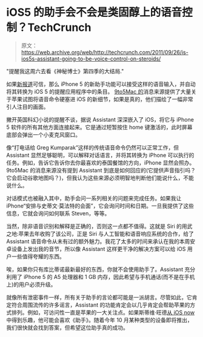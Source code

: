 # iOS5 的助手会不会是类固醇上的语音控制？TechCrunch

> 原文：<https://web.archive.org/web/http://techcrunch.com/2011/09/26/is-ios5s-assistant-going-to-be-voice-control-on-steroids/>

"提醒我这周六去看《神秘博士》第四季的大结局."

如果[新报道](https://web.archive.org/web/20230208151522/http://www.tuaw.com/2011/09/26/rumor-iphone-5-to-feature-powerful-assistant-1-gb-of-ram/)可信，那么 iPhone 5 的新助手功能可以接受这样的语音输入，并自动将其转换为 iOS 5 的提醒应用程序中的条目。 [9to5Mac 的](https://web.archive.org/web/20230208151522/http://9to5mac.com/2011/09/26/the-new-iphone/)消息来源提供了大量关于苹果试图将语音命令硬塞进 iOS 的新细节，如果是真的，他们描绘了一幅非常引人注目的画面。

撇开英国科幻小说的提醒不谈，据说 Assistant 深深嵌入了 iOS，将它与 iPhone 5 软件的所有其他方面连接起来。它是通过短暂按住 home 键激活的，此时屏幕底部会弹出一个小麦克风窗口。

像“打电话给 Greg Kumparak”这样的传统语音命令仍然可以正常工作，但 Assistant 显然足够聪明，可以解释对话语言，并将其转换为 iPhone 可以执行的任务。例如，告诉它告诉你去你最喜欢的泰国餐馆的方向，iPhone 显然会照办。9to5Mac 的消息来源没有提到 Assistant 到底是如何回应的(它提供声音指引吗？它会启动谷歌地图吗？)，但我认为这些来源必须明智地判断他们能说什么，不能说什么。

对话模式也被融入其中，助手会问一系列相关的问题来完成任务。如果我让 iPhone“安排与史蒂文·莫法特的会面”，它会询问时间和日期。一旦我提供了这些信息，它就会询问如何联系 Steven，等等。

当然，除非语音识别和解释是正确的，否则这一点都不值得。这就是 Siri 的用武之地:苹果去年收购了该公司，正是 Siri 与人工智能和语音响应系统的合作，给了 Assistant 语音命令从未有过的额外魅力。我花了太多的时间来承认在我的本周安卓设备上发出我的音节，所以像 Assistant 这样更干净的解决方案可以给 iOS 用户一些值得夸耀的东西。

唉，如果你只有库比蒂诺最新最好的东西，你就不会使用助手了。Assistant 充分利用了 iPhone 5 的 A5 处理器和 1 GB 内存，因此希望与手机通话(而不是在手机上)的用户必须升级。

就像所有泄密事件一样，所有关于助手的言论都可能是一派胡言。尽管如此，它肯定符合周围流传的许多谣言，Assistant 的功能肯定会以几乎肯定会帮助苹果的方式排列。例如，可访问性一直是苹果的一大关注点。如果斯蒂维·旺德[从 iOS now](https://web.archive.org/web/20230208151522/http://www.knowyourmobile.com/blog/1059969/stevie_wonder_praises_accessibility_of_ipad_and_iphone.html)中得到乐趣，他可能会喜欢《助手》。随着今年 10 月某种类型的设备即将推出，我们很快就会找到答案，但希望这位助手真的成功。